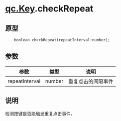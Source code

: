 # [qc.Key](Key.md).checkRepeat

## 原型
````
	boolean checkRepeat(repeatInterval:number);
````

## 参数
| 参数 | 类型 | 说明 |
| --- | ---- | ---- |
| repeatInterval | number | 重复点击的间隔事件  |

## 说明
检测按键是否能触发重复点击事件。
